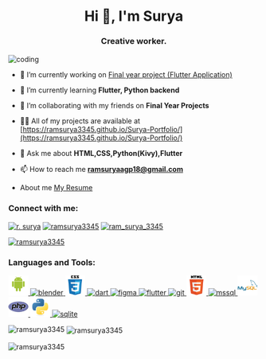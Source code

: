 <h1 align="center">Hi 👋, I'm Surya</h1>
<h3 align="center">Creative worker.</h3>
<img align= "center" alt="coding"  width="400" src=   "https://miro.medium.com/max/1360/0*7Q3yvSIv_t0ioJ-Z.gif">





- 🔭 I’m currently working on [Final year project (Flutter Application)](https://github.com/Ramsurya3345/Staff-Tasks-Management-App-using-AI)

- 🌱 I’m currently learning **Flutter, Python backend**

- 👯 I’m collaborating with my friends on **Final Year Projects**

- 👨‍💻 All of my projects are available at [https://ramsurya3345.github.io/Surya-Portfolio/](https://ramsurya3345.github.io/Surya-Portfolio/)

- 💬 Ask me about **HTML,CSS,Python(Kivy),Flutter**

- 📫 How to reach me **ramsuryaagp18@gmail.com**
- About me <a href="https://drive.google.com/file/d/12L6cL0FCyDe1HTkYSxVTViXbN8hwdgXk/view?usp=sharing" target="_blank">My Resume</a>

<h3 align="left">Connect with me:</h3>
<p align="left">
<a href="https://linkedin.com/in/r. surya" target="blank"><img align="center" src="https://raw.githubusercontent.com/rahuldkjain/github-profile-readme-generator/master/src/images/icons/Social/linked-in-alt.svg" alt="r. surya" height="30" width="40" /></a>
<a href="https://fb.com/ramsurya3345" target="blank"><img align="center" src="https://raw.githubusercontent.com/rahuldkjain/github-profile-readme-generator/master/src/images/icons/Social/facebook.svg" alt="ramsurya3345" height="30" width="40" /></a>
<a href="https://instagram.com/ram_surya_3345" target="blank"><img align="center" src="https://raw.githubusercontent.com/rahuldkjain/github-profile-readme-generator/master/src/images/icons/Social/instagram.svg" alt="ram_surya_3345" height="30" width="40" /></a>
</p>
<p align="left"> <a href="https://github.com/ryo-ma/github-profile-trophy"><img src="https://github-profile-trophy.vercel.app/?username=ramsurya3345" alt="ramsurya3345" /></a> </p>
<h3 align="left">Languages and Tools:</h3>
<p align="left"> <a href="https://developer.android.com" target="_blank" rel="noreferrer"> <img src="https://raw.githubusercontent.com/devicons/devicon/master/icons/android/android-original-wordmark.svg" alt="android" width="40" height="40"/> </a> <a href="https://www.blender.org/" target="_blank" rel="noreferrer"> <img src="https://download.blender.org/branding/community/blender_community_badge_white.svg" alt="blender" width="40" height="40"/> </a> <a href="https://www.w3schools.com/css/" target="_blank" rel="noreferrer"> <img src="https://raw.githubusercontent.com/devicons/devicon/master/icons/css3/css3-original-wordmark.svg" alt="css3" width="40" height="40"/> </a> <a href="https://dart.dev" target="_blank" rel="noreferrer"> <img src="https://www.vectorlogo.zone/logos/dartlang/dartlang-icon.svg" alt="dart" width="40" height="40"/> </a> <a href="https://www.figma.com/" target="_blank" rel="noreferrer"> <img src="https://www.vectorlogo.zone/logos/figma/figma-icon.svg" alt="figma" width="40" height="40"/> </a> <a href="https://flutter.dev" target="_blank" rel="noreferrer"> <img src="https://www.vectorlogo.zone/logos/flutterio/flutterio-icon.svg" alt="flutter" width="40" height="40"/> </a> <a href="https://git-scm.com/" target="_blank" rel="noreferrer"> <img src="https://www.vectorlogo.zone/logos/git-scm/git-scm-icon.svg" alt="git" width="40" height="40"/> </a> <a href="https://www.w3.org/html/" target="_blank" rel="noreferrer"> <img src="https://raw.githubusercontent.com/devicons/devicon/master/icons/html5/html5-original-wordmark.svg" alt="html5" width="40" height="40"/> </a> <a href="https://www.microsoft.com/en-us/sql-server" target="_blank" rel="noreferrer"> <img src="https://www.svgrepo.com/show/303229/microsoft-sql-server-logo.svg" alt="mssql" width="40" height="40"/> </a> <a href="https://www.mysql.com/" target="_blank" rel="noreferrer"> <img src="https://raw.githubusercontent.com/devicons/devicon/master/icons/mysql/mysql-original-wordmark.svg" alt="mysql" width="40" height="40"/> </a> <a href="https://www.php.net" target="_blank" rel="noreferrer"> <img src="https://raw.githubusercontent.com/devicons/devicon/master/icons/php/php-original.svg" alt="php" width="40" height="40"/> </a> <a href="https://www.python.org" target="_blank" rel="noreferrer"> <img src="https://raw.githubusercontent.com/devicons/devicon/master/icons/python/python-original.svg" alt="python" width="40" height="40"/> </a> <a href="https://www.sqlite.org/" target="_blank" rel="noreferrer"> <img src="https://www.vectorlogo.zone/logos/sqlite/sqlite-icon.svg" alt="sqlite" width="40" height="40"/> </a> </p>

<p><img align="left" src="https://github-readme-stats.vercel.app/api/top-langs?username=ramsurya3345&show_icons=true&locale=en&layout=compact" alt="ramsurya3345" /></p>

<p>&nbsp;<img align="center" src="https://github-readme-stats.vercel.app/api?username=ramsurya3345&show_icons=true&locale=en" alt="ramsurya3345" /></p>

<p><img align="center" src="https://github-readme-streak-stats.herokuapp.com/?user=ramsurya3345&" alt="ramsurya3345" /></p>
